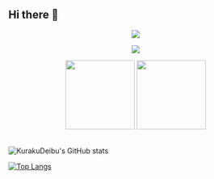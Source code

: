 ## Hi there 👋

<!--
**KurakuDeibu/KurakuDeibu** is a ✨ _special_ ✨ repository because its `README.md` (this file) appears on your GitHub profile.

Here are some ideas to get you started:

- 🔭 I’m currently working on ...
- 🌱 I’m currently learning ...
- 👯 I’m looking to collaborate on ...
- 🤔 I’m looking for help with ...
- 💬 Ask me about ...
- 📫 How to reach me: ...
- 😄 Pronouns: ...
- ⚡ Fun fact: ...
-->

<div align="center" >
  
<!-- Quotes 名人名言 -->
<img src="https://quotes-github-readme.vercel.app/api?type=horizontal&theme=dark" /><br>
  
<!-- GitHub 奖杯🏆 -->
<img  src="https://github-profile-trophy.vercel.app/?username=KurakuDeibu&theme=gruvbox&row=1&column=6&no-frame=true&no-bg=true" /><br>

<!-- GitHub 数据统计 -->
<img height="137px" src="https://github-readme-stats-git-masterrstaa-rickstaa.vercel.app/api?username=KurakuDeibu&hide_title=true&hide_border=true&show_icons=trueline_height=21&text_color=000&icon_color=000&bg_color=0,ea6161,ffc64d,fffc4d,52fa5a&theme=radical" />
<img height="137px" src="https://github-readme-stats-git-masterrstaa-rickstaa.vercel.app/api/top-langs/?username=KurakuDeibu&hide_title=true&hide_border=true&layout=compact&langs_count=6&text_color=000&icon_color=fff&bg_color=0,52fa5a,4dfcff,c64dff&theme=radical" /><br><br>

</div>

![KurakuDeibu's GitHub stats](https://github-readme-stats.vercel.app/api?username=KurakuDeibu&show_icons=true&theme=radical)

[![Top Langs](https://github-readme-stats.vercel.app/api/top-langs/?username=KurakuDeibu&layout=donut-vertical)](https://github.com/KurakuDeibu/github-readme-stats)
